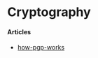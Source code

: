 Cryptography
=========================== 

#### Articles

* [how-pgp-works][]

[how-pgp-works]: https://artillery.io/